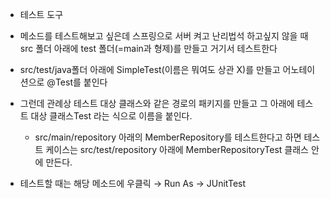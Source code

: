 
- 테스트 도구

- 메소드를 테스트해보고 싶은데 스프링으로 서버 켜고 난리법석 하고싶지 않을 때 src 폴더 아래에 test 폴더(=main과 형제)를 만들고 거기서 테스트한다
- src/test/java폴더 아래에 SimpleTest(이름은 뭐여도 상관 X)를 만들고 어노테이션으로 @Test를 붙인다
- 그런데 관례상 테스트 대상 클래스와 같은 경로의 패키지를 만들고 그 아래에 테스트 대상 클래스Test 라는 식으로 이름을 붙인다.
	- src/main/repository 아래의 MemberRepository를 테스트한다고 하면 테스트 케이스는 src/test/repository 아래에 MemberRepositoryTest 클래스 안에 만든다. 
- 테스트할 때는 해당 메소드에 우클릭 → Run As → JUnitTest